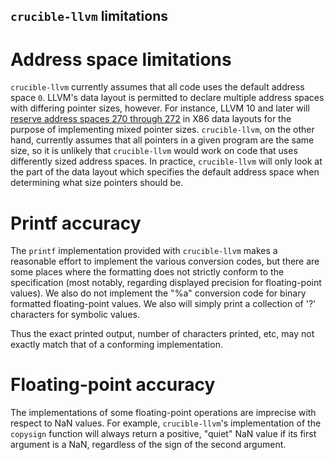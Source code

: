 `crucible-llvm` limitations
---------------------------

Address space limitations
=========================

`crucible-llvm` currently assumes that all code uses the default address space
`0`. LLVM's data layout is permitted to declare multiple address spaces with
differing pointer sizes, however. For instance, LLVM 10 and later will
[reserve address spaces 270 through 272](https://reviews.llvm.org/D64931) in
X86 data layouts for the purpose of implementing mixed pointer sizes.
`crucible-llvm`, on the other hand, currently assumes that all pointers in a
given program are the same size, so it is unlikely that `crucible-llvm` would
work on code that uses differently sized address spaces. In practice,
`crucible-llvm` will only look at the part of the data layout which specifies
the default address space when determining what size pointers should be.


Printf accuracy
=====================

The `printf` implementation provided with `crucible-llvm` makes a
reasonable effort to implement the various conversion codes, but there
are some places where the formatting does not strictly conform to
the specification (most notably, regarding displayed precision for
floating-point values). We also do not implement the "%a" conversion
code for binary formatted floating-point values.
We also will simply print a collection of '?' characters for symbolic
values.

Thus the exact printed output, number of characters printed, etc,
may not exactly match that of a conforming implementation.


Floating-point accuracy
=======================

The implementations of some floating-point operations are imprecise with
respect to NaN values. For example, `crucible-llvm`'s implementation of the
`copysign` function will always return a positive, "quiet" NaN value if its
first argument is a NaN, regardless of the sign of the second argument.
